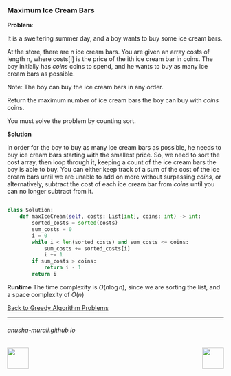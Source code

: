 ### Maximum Ice Cream Bars

**Problem**:

It is a sweltering summer day, and a boy wants to buy some ice cream bars.

At the store, there are n ice cream bars. You are given an array costs of length n, where costs[i] is the price of the ith ice cream bar in coins. The boy initially has *coins* coins to spend, and he wants to buy as many ice cream bars as possible. 

Note: The boy can buy the ice cream bars in any order.

Return the maximum number of ice cream bars the boy can buy with *coins* coins.

You must solve the problem by counting sort.


**Solution**

In order for the boy to buy as many ice cream bars as possible, he needs to buy ice cream bars starting with the smallest price. So, we need to sort the cost array, then loop through it, keeping a count of the ice cream bars the boy is able to buy. You can either keep track of a sum of the cost of the ice cream bars until we are unable to add on more without surpassing *coins*, or alternatively, subtract the cost of each ice cream bar from *coins* until you can no longer subtract from it. 

```python

class Solution:  
    def maxIceCream(self, costs: List[int], coins: int) -> int:  
        sorted_costs = sorted(costs)  
        sum_costs = 0   
        i = 0   
        while i < len(sorted_costs) and sum_costs <= coins:  
            sum_costs += sorted_costs[i]  
            i += 1  
        if sum_costs > coins:   
            return i - 1  
        return i   

```
**Runtime**
The time complexity is $O(n\log{n})$, since we are sorting the list, and a space complexity of $O(n)$

[Back to Greedy Algorithm Problems](./problems.md)

* * *
###### anusha-murali.github.io

<img src="https://github.com/anusha-murali/anusha-murali.github.io/assets/111596338/639243aa-2857-4595-a65a-7852762bb002" width="50" height="50" align="left">

[<img src="https://github.com/user-attachments/assets/989cfb30-4fb8-40f8-a812-8a054869aa32" width="50" height="50" align="right">](../index.md) 
